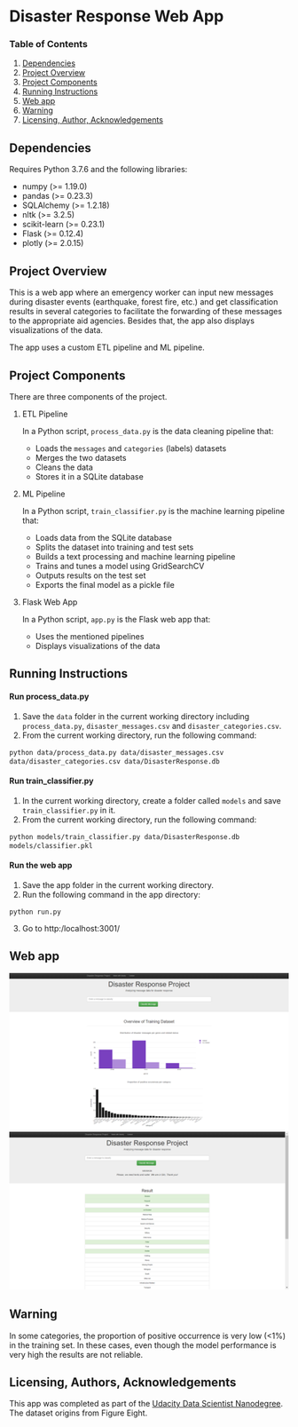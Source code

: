 # Disaster Response Web App

### Table of Contents

1. [Dependencies](#dependencies)
2. [Project Overview](#overview)
3. [Project Components](#components)
4. [Running Instructions](#instructions)
5. [Web app](#app)
6. [Warning](#warning)
7. [Licensing, Author, Acknowledgements](#licensing)

## Dependencies <a name="dependencies"></a>
Requires Python 3.7.6 and the following libraries:
* numpy (>= 1.19.0)
* pandas (>= 0.23.3)
* SQLAlchemy (>= 1.2.18)
* nltk (>= 3.2.5)
* scikit-learn (>= 0.23.1)
* Flask (>= 0.12.4)
* plotly (>= 2.0.15)

## Project Overview <a name="overview"></a>
This is a web app where an emergency worker can input new messages during disaster events (earthquake, forest fire, etc.) and get classification results in several categories to facilitate the forwarding of these messages to the appropriate aid agencies. Besides that, the app also displays visualizations of the data.

The app uses a custom ETL pipeline and ML pipeline.

## Project Components <a name="components"></a>
There are three components of the project.

1. ETL Pipeline

   In a Python script, `process_data.py` is the data cleaning pipeline that:
   * Loads the `messages` and `categories` (labels) datasets
   * Merges the two datasets
   * Cleans the data
   * Stores it in a SQLite database

2. ML Pipeline

   In a Python script, `train_classifier.py` is the machine learning pipeline that:
   * Loads data from the SQLite database
   * Splits the dataset into training and test sets
   * Builds a text processing and machine learning pipeline
   * Trains and tunes a model using GridSearchCV
   * Outputs results on the test set
   * Exports the final model as a pickle file

3. Flask Web App

   In a Python script, `app.py` is the Flask web app that:
   * Uses the mentioned pipelines
   * Displays visualizations of the data

## Running Instructions <a name="instructions"></a>
#### Run process_data.py
1. Save the `data` folder in the current working directory including `process_data.py`, `disaster_messages.csv` and `disaster_categories.csv`.
2. From the current working directory, run the following command:
```
python data/process_data.py data/disaster_messages.csv data/disaster_categories.csv data/DisasterResponse.db
```

#### Run train_classifier.py
1. In the current working directory, create a folder called `models` and save `train_classifier.py` in it.
2. From the current working directory, run the following command:
```
python models/train_classifier.py data/DisasterResponse.db models/classifier.pkl
```

#### Run the web app 
1. Save the app folder in the current working directory.
2. Run the following command in the app directory:
```
python run.py
```
3. Go to http:/localhost:3001/

## Web app <a name="app"></a>
![app front](https://github.com/dorottyawinter/disaster_response/blob/master/app_front.png)
![app results](https://github.com/dorottyawinter/disaster_response/blob/master/app_results.png)

## Warning <a name="warning"></a>
In some categories, the proportion of positive occurrence is very low (<1%) in the training set. In these cases, even though the model performance is very high the results are not reliable.

## Licensing, Authors, Acknowledgements <a name="licensing"></a>
This app was completed as part of the [Udacity Data Scientist Nanodegree](https://udacity.com/nanodegrees/nd025). 
The dataset origins from Figure Eight.

